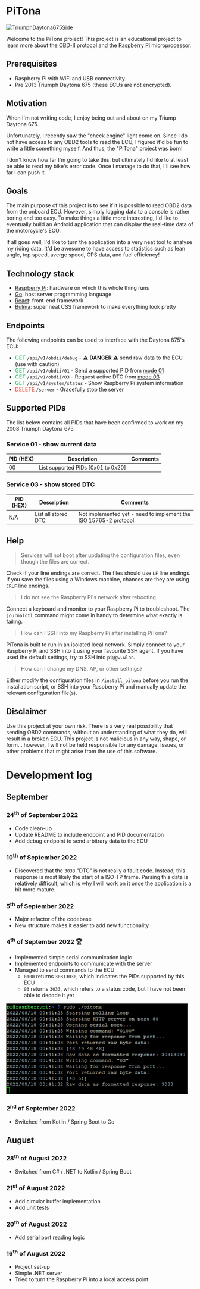# PiTona
<a title="NathanLee at English Wikipedia, Public domain, via Wikimedia Commons" href="https://commons.wikimedia.org/wiki/File:TriumphDaytona675Side.jpg"><img width="512" alt="TriumphDaytona675Side" src="https://upload.wikimedia.org/wikipedia/commons/thumb/0/04/TriumphDaytona675Side.jpg/512px-TriumphDaytona675Side.jpg"></a>

Welcome to the PiTona project! This project is an educational project to learn more about the
[OBD-II](https://en.wikipedia.org/wiki/On-board_diagnostics#OBD-II) protocol and the
[Raspberry Pi](https://www.raspberrypi.com/) microprocessor.

## Prerequisites
- Raspberry Pi with WiFi and USB connectivity.
- Pre 2013 Triumph Daytona 675 (these ECUs are not encrypted).

## Motivation
When I'm not writing code, I enjoy being out and about on my Triump Daytona 675.

Unfortunately, I recently saw the "check engine" light come on. Since I do not have access to any
OBD2 tools to read the ECU, I figured it'd be fun to write a little something myself. And thus, the
"PiTona" project was born!

I don't know how far I'm going to take this, but ultimately I'd like to at least be able to read my
bike's error code. Once I manage to do that, I'll see how far I can push it.

## Goals
The main purpose of this project is to see if it is possible to read OBD2 data from the onboard
ECU. However, simply logging data to a console is rather boring and too easy. To make things a
little more interesting, I'd like to eventually build an Android application that can display the
real-time data of the motorcycle's ECU.

If all goes well, I'd like to turn the application into a very neat tool to analyse my riding data.
It'd be awesome to have access to statistics such as lean angle, top speed, averge speed, GPS data,
and fuel efficiency!

## Technology stack
- [Raspberry Pi](https://www.raspberrypi.com/): hardware on which this whole thing runs
- [Go](https://go.dev/): host server programming language
- [React](https://reactjs.org/): front-end framework
- [Bulma](https://bulma.io/): super neat CSS framework to make everything look pretty

## Endpoints
The following endpoints can be used to interface with the Daytona 675's ECU:
- <span style="color:#27ae60">GET</span> `/api/v1/obdii/debug` - ⚠ **DANGER** ⚠ send raw data to the ECU (use with caution)
- <span style="color:#27ae60">GET</span> `/api/v1/obdii/01` - Send a supported PID from [mode 01](https://en.wikipedia.org/wiki/OBD-II_PIDs#Service_01_-_Show_current_data)
- <span style="color:#27ae60">GET</span> `/api/v1/obdii/03` - Request active DTC  from [mode 03](https://en.wikipedia.org/wiki/OBD-II_PIDs#Service_03_-_Show_stored_Diagnostic_Trouble_Codes_(DTCs))
- <span style="color:#27ae60">GET</span> `/api/v1/system/status` - Show Raspberry Pi system information
- <span style="color:#e74c3c">DELETE</span> `/server` - Gracefully stop the server

## Supported PIDs
The list below contains all PIDs that have been confirmed to work on my 2008 Triumph Daytona 675.

### Service 01 - show current data
| PID (HEX) | Description                        | Comments |
| --------- | ---------------------------------- | -------- |
| 00        | List supported PIDs [0x01 to 0x20] |          |

### Service 03 - show stored DTC
| PID (HEX) | Description         | Comments                                                                                                      |
| --------- | ------------------- | ------------------------------------------------------------------------------------------------------------- |
| N/A       | List all stored DTC | Not implemented yet - need to implement the [ISO 15765-2](https://en.wikipedia.org/wiki/ISO_15765-2) protocol |

## Help
> Services will not boot after updating the configuration files, even though the files are correct.

Check if your line endings are correct. The files should use `LF` line endings. If you save the
files using a Windows machine, chances are they are using `CRLF` line endings.

> I do not see the Raspberry Pi's network after rebooting.

Connect a keyboard and monitor to your Raspberry Pi to troubleshoot. The `journalctl` command might
come in handy to determine what exactly is failing.

> How can I SSH into my Raspberry Pi after installing PiTona?

PiTona is built to run in an isolated local network. Simply connect to your Raspberry Pi and SSH
into it using your favourite SSH agent. If you have used the default settings, try to SSH into
`pi@gw.wlan`.

> How can I change my DNS, AP, or other settings?

Either modify the configuration files in `/install_pitona` before you run the installation
script, or SSH into your Raspberry Pi and manually update the relevant configuration file(s).

## Disclaimer
Use this project at your own risk. There is a very real possibility that sending OBD2 commands,
without an understanding of what they do, will result in a broken ECU. This project is not
malicious in any way, shape, or form... however, I will not be held responsible for any damage,
issues, or other problems that might arise from the use of this software.

# Development log
## September
### 24<sup>th</sup> of September 2022
- Code clean-up
- Update README to include endpoint and PID documentation
- Add debug endpoint to send arbitrary data to the ECU

### 10<sup>th</sup> of September 2022
- Discovered that the `3033` "DTC" is not really a fault code. Instead, this response is most
  likely the start of a ISO-TP frame. Parsing this data is relatively difficult, which is why I
  will work on it once the application is a bit more mature.

### 5<sup>th</sup> of September 2022
- Major refactor of the codebase
- New structure makes it easier to add new functionality

### 4<sup>th</sup> of September 2022 🏆
- Implemented simple serial communication logic
- Implemented endpoints to communicate with the server
- Managed to send commands to the ECU
  - `0100` returns `30313030`, which indicates the PIDs supported by this ECU
  - `03` returns `3033`, which refers to a status code, but I have not been able to decode it yet

![first ECU response](media/first_time_reading_ecu.png)

### 2<sup>nd</sup> of September 2022
- Switched from Kotlin / Spring Boot to Go

## August
### 28<sup>th</sup> of August 2022
- Switched from C# / .NET to Kotlin / Spring Boot

### 21<sup>st</sup> of August 2022
- Add circular buffer implementation
- Add unit tests

### 20<sup>th</sup> of August 2022
- Add serial port reading logic

### 16<sup>th</sup> of August 2022
- Project set-up
- Simple .NET server
- Tried to turn the Raspberry Pi into a local access point
